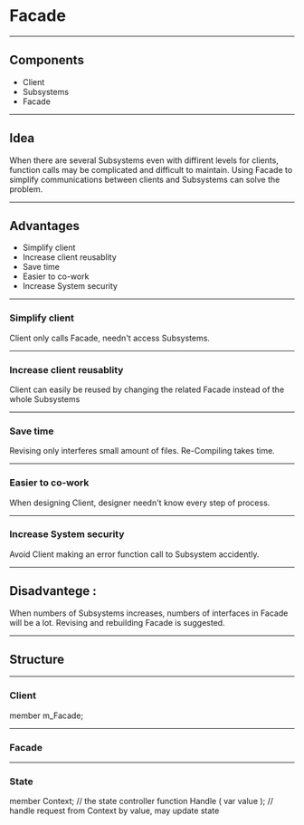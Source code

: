 # Facade

---
## Components
 * Client
 * Subsystems
 * Facade

---

## Idea
When there are several Subsystems even with diffirent levels for clients, function calls may be complicated and difficult to maintain.
Using Facade to simplify communications between clients and Subsystems can solve the problem.

---

## Advantages
 * Simplify client
 * Increase client reusablity
 * Save time
 * Easier to co-work
 * Increase System security
----

### Simplify client
Client only calls Facade, needn't access Subsystems.

----

### Increase client reusablity
Client can easily be reused by changing the related Facade instead of the whole Subsystems

----

### Save time
Revising only interferes small amount of files. Re-Compiling takes time.

----

### Easier to co-work
When designing Client, designer needn't know every step of process.

----

### Increase System security
Avoid Client making an error function call to Subsystem accidently.

---

## Disadvantege :
When numbers of Subsystems increases, numbers of interfaces in Facade will be a lot. Revising and rebuilding Facade is suggested.

---

## Structure

----

### Client
member m_Facade;

----

### Facade


----

### State
member Context; // the state controller
function Handle ( var value ); // handle request from Context by value, may update state
